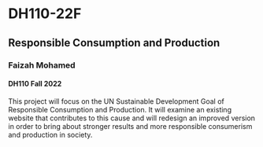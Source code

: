 # DH110-22F

## Responsible Consumption and Production
### Faizah Mohamed
#### DH110 Fall 2022

This project will focus on the UN Sustainable Development Goal of Responsible Consumption and Production. It will examine an existing website that contributes to this cause and will redesign an improved version in order to bring about stronger results and more responsible consumerism and production in society. 
